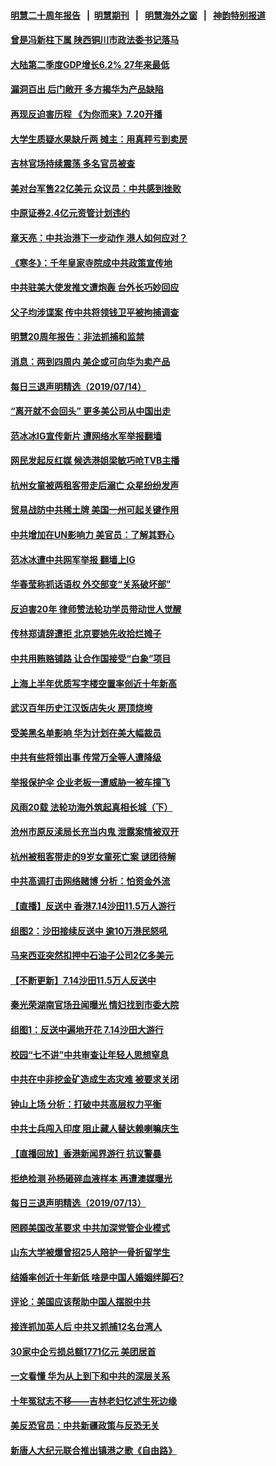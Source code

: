 #### [明慧二十周年报告](https://github.com/gfw-breaker/mh-reports/blob/master/README.md?t=07151235) &nbsp;&nbsp;|&nbsp;&nbsp;[明慧期刊](https://github.com/gfw-breaker/mh-qikan) &nbsp;&nbsp;|&nbsp;&nbsp; [明慧海外之窗](https://github.com/gfw-breaker/mh-news/blob/master/README.md?t=07151235) &nbsp;&nbsp;|&nbsp;&nbsp; [神韵特别报道](https://github.com/gfw-breaker/mh-news/blob/master/shenyun.md?t=07151235) 


#### [曾是冯新柱下属 陕西铜川市政法委书记落马](../pages/nsc413/n11385611.md?t=07151235) 

#### [大陆第二季度GDP增长6.2% 27年来最低](../pages/nsc413/n11385598.md?t=07151235) 

#### [漏洞百出 后门敞开 多方揭华为产品缺陷](../pages/nsc413/n11383451.md?t=07151235) 

#### [再现反迫害历程 《为你而来》7.20开播](../pages/nsc413/n11384785.md?t=07151235) 

#### [大学生质疑水果缺斤两 摊主：用真秤亏到卖房](../pages/nsc413/n11385619.md?t=07151235) 

#### [吉林官场持续震荡 多名官员被查](../pages/nsc413/n11385482.md?t=07151235) 

#### [美对台军售22亿美元 众议员：中共感到挫败](../pages/nsc413/n11385554.md?t=07151235) 

#### [中原证券2.4亿元资管计划违约](../pages/nsc413/n11385218.md?t=07151235) 

#### [章天亮：中共治港下一步动作 港人如何应对？](../pages/nsc413/n11385283.md?t=07151235) 

#### [《寒冬》：千年皇家寺院成中共政策宣传地](../pages/nsc413/n11384994.md?t=07151235) 

#### [中共驻美大使发推文遭炮轰 台外长巧妙回应](../pages/nsc413/n11385319.md?t=07151235) 

#### [父子均涉谍案 传中共将领钱卫平被拘捕调查](../pages/nsc413/n11385070.md?t=07151235) 

#### [明慧20周年报告：非法抓捕和监禁](../pages/nsc413/n11381191.md?t=07151235) 

#### [消息：两到四周内 美企或可向华为卖产品](../pages/nsc413/n11385041.md?t=07151235) 

#### [每日三退声明精选（2019/07/14）](../pages/nsc413/n11385038.md?t=07151235) 

#### [“离开就不会回头” 更多美公司从中国出走](../pages/nsc413/n11384915.md?t=07151235) 

#### [范冰冰IG宣传新片 遭网络水军举报翻墙](../pages/nsc413/n11384774.md?t=07151235) 

#### [网民发起反红媒 候选港姐梁敏巧呛TVB主播](../pages/nsc413/n11384638.md?t=07151235) 

#### [杭州女童被两租客带走后溺亡 众星纷纷发声](../pages/nsc413/n11384401.md?t=07151235) 

#### [贸易战防中共稀土牌 美国一州可起关键作用](../pages/nsc413/n11384715.md?t=07151235) 

#### [中共增加在UN影响力 美官员：了解其野心](../pages/nsc413/n11384695.md?t=07151235) 

#### [范冰冰遭中共网军举报 翻墙上IG](../pages/nsc413/n11384637.md?t=07151235) 

#### [华春莹称抓话语权 外交部变“关系破坏部”](../pages/nsc413/n11384476.md?t=07151235) 

#### [反迫害20年 律师赞法轮功学员带动世人觉醒](../pages/nsc413/n11377412.md?t=07151235) 

#### [传林郑请辞遭拒 北京要她先收拾烂摊子](../pages/nsc413/n11384420.md?t=07151235) 

#### [中共用贿赂铺路 让合作国接受“白象”项目](../pages/nsc413/n11383936.md?t=07151235) 

#### [上海上半年优质写字楼空置率创近十年新高](../pages/nsc413/n11384196.md?t=07151235) 

#### [武汉百年历史江汉饭店失火 房顶烧垮](../pages/nsc413/n11384269.md?t=07151235) 

#### [受美黑名单影响 华为计划在美大幅裁员](../pages/nsc413/n11384251.md?t=07151235) 

#### [中共有些将领出事 传常万全等人遭降级](../pages/nsc413/n11384192.md?t=07151235) 

#### [举报保护伞 企业老板一遭威胁一被车撞飞](../pages/nsc413/n11384256.md?t=07151235) 

#### [风雨20载 法轮功海外筑起真相长城（下）](../pages/nsc413/n11374609.md?t=07151235) 


#### [沧州市原反渎局长充当内鬼 泄露案情被双开](../pages/nsc413/n11384141.md?t=07151235) 

#### [杭州被租客带走的9岁女童死亡案 谜团待解](../pages/nsc413/n11383866.md?t=07151235) 

#### [中共高调打击网络赌博 分析：怕资金外流](../pages/nsc413/n11383607.md?t=07151235) 

#### [【直播】反送中 香港7.14沙田11.5万人游行](../pages/nsc413/n11378875.md?t=07151235) 

#### [组图2：沙田接续反送中 逾10万港民怒吼](../pages/nsc413/n11383903.md?t=07151235) 

#### [马来西亚突然扣押中石油子公司2亿多美元](../pages/nsc413/n11383930.md?t=07151235) 

#### [【不断更新】7.14沙田11.5万人反送中](../pages/nsc413/n11383655.md?t=07151235) 

#### [秦光荣湖南官场丑闻曝光 情妇找到市委大院](../pages/nsc413/n11383492.md?t=07151235) 

#### [组图1：反送中遍地开花 7.14沙田大游行](../pages/nsc413/n11383682.md?t=07151235) 

#### [校园“七不讲”中共审查让年轻人思想窒息](../pages/nsc413/n11370955.md?t=07151235) 

#### [中共在中非挖金矿造成生态灾难 被要求关闭](../pages/nsc413/n11383748.md?t=07151235) 

#### [钟山上场 分析：打破中共高层权力平衡](../pages/nsc413/n11383523.md?t=07151235) 

#### [中共士兵闯入印度 阻止藏人替达赖喇嘛庆生](../pages/nsc413/n11383617.md?t=07151235) 

#### [【直播回放】香港新闻界游行 抗议警暴](../pages/nsc413/n11383367.md?t=07151235) 

#### [拒绝检测 孙杨砸碎血液样本 再遭澳媒曝光](../pages/nsc413/n11383346.md?t=07151235) 

#### [每日三退声明精选（2019/07/13）](../pages/nsc413/n11383500.md?t=07151235) 

#### [罔顾美国改革要求 中共加深党管企业模式](../pages/nsc413/n11383351.md?t=07151235) 

#### [山东大学被爆曾招25人陪护一骨折留学生](../pages/nsc413/n11383342.md?t=07151235) 

#### [结婚率创近十年新低 啥是中国人婚姻绊脚石?](../pages/nsc413/n11383288.md?t=07151235) 

#### [评论：美国应该帮助中国人摆脱中共](../pages/nsc413/n11383248.md?t=07151235) 

#### [接连抓加英人后 中共又抓捕12名台湾人](../pages/nsc413/n11383078.md?t=07151235) 

#### [30家中企亏损总额1771亿元 美团居首](../pages/nsc413/n11383213.md?t=07151235) 

#### [一文看懂 华为从上到下和中共的深层关系](../pages/nsc413/n11376981.md?t=07151235) 

#### [十年冤狱志不移——吉林老妇忆述生死边缘](../pages/nsc413/n11381933.md?t=07151235) 

#### [美反恐官员：中共新疆政策与反恐无关](../pages/nsc413/n11383182.md?t=07151235) 

#### [新唐人大纪元联合推出镇港之歌《自由路》](../pages/nsc413/n11383126.md?t=07151235) 

